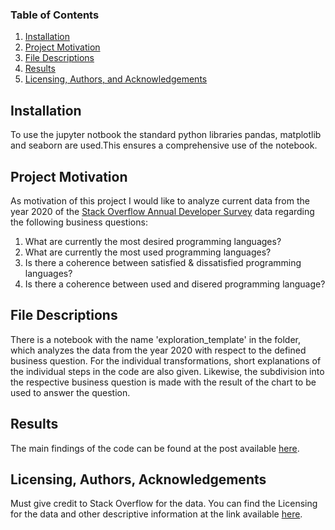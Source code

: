 
### Table of Contents

1. [Installation](#installation)
2. [Project Motivation](#motivation)
3. [File Descriptions](#files)
4. [Results](#results)
5. [Licensing, Authors, and Acknowledgements](#licensing)

## Installation <a name="installation"></a>

To use the jupyter notbook the standard python libraries pandas, matplotlib and seaborn are used.This ensures a comprehensive use of the notebook.

## Project Motivation<a name="motivation"></a>

As motivation of this project I would like to analyze current data from the year 2020 of the [Stack Overflow Annual Developer Survey](https://insights.stackoverflow.com/survey) data  regarding the following business questions:

1. What are currently the most desired programming languages?
2. What are currently the most used programming languages?
3. Is there a coherence between satisfied & dissatisfied programming languages?
4. Is there a coherence between used and disered programming language?



## File Descriptions <a name="files"></a>

There is a notebook with the name 'exploration_template' in the folder, which analyzes the data from the year 2020 with respect to the defined business question. For the individual transformations, short explanations of the individual steps in the code are also given. Likewise, the subdivision into the respective business question is made with the result of the chart to be used to answer the question.

## Results<a name="results"></a>

The main findings of the code can be found at the post available [here](https://medium.com/@josh_2774/how-do-you-become-a-developer-5ef1c1c68711).

## Licensing, Authors, Acknowledgements<a name="licensing"></a>

Must give credit to Stack Overflow for the data.  You can find the Licensing for the data and other descriptive information at the link available [here](https://insights.stackoverflow.com/survey/2020). 
